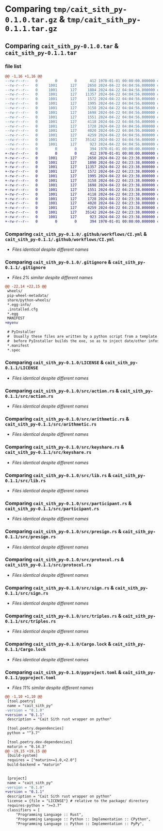 # Comparing `tmp/cait_sith_py-0.1.0.tar.gz` & `tmp/cait_sith_py-0.1.1.tar.gz`

## Comparing `cait_sith_py-0.1.0.tar` & `cait_sith_py-0.1.1.tar`

### file list

```diff
@@ -1,16 +1,16 @@
--rw-r--r--   0        0        0      412 1970-01-01 00:00:00.000000 cait_sith_py-0.1.0/Cargo.toml
--rw-r--r--   0     1001      127     2650 2024-04-22 04:04:56.000000 cait_sith_py-0.1.0/.github/workflows/CI.yml
--rw-r--r--   0     1001      127     1884 2024-04-22 04:04:56.000000 cait_sith_py-0.1.0/.gitignore
--rw-r--r--   0     1001      127    11357 2024-04-22 04:04:56.000000 cait_sith_py-0.1.0/LICENSE
--rw-r--r--   0     1001      127     1572 2024-04-22 04:04:56.000000 cait_sith_py-0.1.0/src/action.rs
--rw-r--r--   0     1001      127     1995 2024-04-22 04:04:56.000000 cait_sith_py-0.1.0/src/arithmetic.rs
--rw-r--r--   0     1001      127     3158 2024-04-22 04:04:56.000000 cait_sith_py-0.1.0/src/keyshare.rs
--rw-r--r--   0     1001      127     1698 2024-04-22 04:04:56.000000 cait_sith_py-0.1.0/src/lib.rs
--rw-r--r--   0     1001      127     1551 2024-04-22 04:04:56.000000 cait_sith_py-0.1.0/src/participant.rs
--rw-r--r--   0     1001      127     4118 2024-04-22 04:04:56.000000 cait_sith_py-0.1.0/src/presign.rs
--rw-r--r--   0     1001      127     1728 2024-04-22 04:04:56.000000 cait_sith_py-0.1.0/src/protocol.rs
--rw-r--r--   0     1001      127     4020 2024-04-22 04:04:56.000000 cait_sith_py-0.1.0/src/sign.rs
--rw-r--r--   0     1001      127     4259 2024-04-22 04:04:56.000000 cait_sith_py-0.1.0/src/triples.rs
--rw-r--r--   0     1001      127    35142 2024-04-22 04:04:56.000000 cait_sith_py-0.1.0/Cargo.lock
--rw-r--r--   0     1001      127      923 2024-04-22 04:04:56.000000 cait_sith_py-0.1.0/pyproject.toml
--rw-r--r--   0        0        0      394 1970-01-01 00:00:00.000000 cait_sith_py-0.1.0/PKG-INFO
+-rw-r--r--   0        0        0      412 1970-01-01 00:00:00.000000 cait_sith_py-0.1.1/Cargo.toml
+-rw-r--r--   0     1001      127     2650 2024-04-22 04:23:38.000000 cait_sith_py-0.1.1/.github/workflows/CI.yml
+-rw-r--r--   0     1001      127     1890 2024-04-22 04:23:38.000000 cait_sith_py-0.1.1/.gitignore
+-rw-r--r--   0     1001      127    11357 2024-04-22 04:23:38.000000 cait_sith_py-0.1.1/LICENSE
+-rw-r--r--   0     1001      127     1572 2024-04-22 04:23:38.000000 cait_sith_py-0.1.1/src/action.rs
+-rw-r--r--   0     1001      127     1995 2024-04-22 04:23:38.000000 cait_sith_py-0.1.1/src/arithmetic.rs
+-rw-r--r--   0     1001      127     3158 2024-04-22 04:23:38.000000 cait_sith_py-0.1.1/src/keyshare.rs
+-rw-r--r--   0     1001      127     1698 2024-04-22 04:23:38.000000 cait_sith_py-0.1.1/src/lib.rs
+-rw-r--r--   0     1001      127     1551 2024-04-22 04:23:38.000000 cait_sith_py-0.1.1/src/participant.rs
+-rw-r--r--   0     1001      127     4118 2024-04-22 04:23:38.000000 cait_sith_py-0.1.1/src/presign.rs
+-rw-r--r--   0     1001      127     1728 2024-04-22 04:23:38.000000 cait_sith_py-0.1.1/src/protocol.rs
+-rw-r--r--   0     1001      127     4020 2024-04-22 04:23:38.000000 cait_sith_py-0.1.1/src/sign.rs
+-rw-r--r--   0     1001      127     4259 2024-04-22 04:23:38.000000 cait_sith_py-0.1.1/src/triples.rs
+-rw-r--r--   0     1001      127    35142 2024-04-22 04:23:38.000000 cait_sith_py-0.1.1/Cargo.lock
+-rw-r--r--   0     1001      127      923 2024-04-22 04:23:38.000000 cait_sith_py-0.1.1/pyproject.toml
+-rw-r--r--   0        0        0      394 1970-01-01 00:00:00.000000 cait_sith_py-0.1.1/PKG-INFO
```

### Comparing `cait_sith_py-0.1.0/.github/workflows/CI.yml` & `cait_sith_py-0.1.1/.github/workflows/CI.yml`

 * *Files identical despite different names*

### Comparing `cait_sith_py-0.1.0/.gitignore` & `cait_sith_py-0.1.1/.gitignore`

 * *Files 2% similar despite different names*

```diff
@@ -22,14 +22,15 @@
 wheels/
 pip-wheel-metadata/
 share/python-wheels/
 *.egg-info/
 .installed.cfg
 *.egg
 MANIFEST
+myenv
 
 # PyInstaller
 #  Usually these files are written by a python script from a template
 #  before PyInstaller builds the exe, so as to inject date/other infos into it.
 *.manifest
 *.spec
```

### Comparing `cait_sith_py-0.1.0/LICENSE` & `cait_sith_py-0.1.1/LICENSE`

 * *Files identical despite different names*

### Comparing `cait_sith_py-0.1.0/src/action.rs` & `cait_sith_py-0.1.1/src/action.rs`

 * *Files identical despite different names*

### Comparing `cait_sith_py-0.1.0/src/arithmetic.rs` & `cait_sith_py-0.1.1/src/arithmetic.rs`

 * *Files identical despite different names*

### Comparing `cait_sith_py-0.1.0/src/keyshare.rs` & `cait_sith_py-0.1.1/src/keyshare.rs`

 * *Files identical despite different names*

### Comparing `cait_sith_py-0.1.0/src/lib.rs` & `cait_sith_py-0.1.1/src/lib.rs`

 * *Files identical despite different names*

### Comparing `cait_sith_py-0.1.0/src/participant.rs` & `cait_sith_py-0.1.1/src/participant.rs`

 * *Files identical despite different names*

### Comparing `cait_sith_py-0.1.0/src/presign.rs` & `cait_sith_py-0.1.1/src/presign.rs`

 * *Files identical despite different names*

### Comparing `cait_sith_py-0.1.0/src/protocol.rs` & `cait_sith_py-0.1.1/src/protocol.rs`

 * *Files identical despite different names*

### Comparing `cait_sith_py-0.1.0/src/sign.rs` & `cait_sith_py-0.1.1/src/sign.rs`

 * *Files identical despite different names*

### Comparing `cait_sith_py-0.1.0/src/triples.rs` & `cait_sith_py-0.1.1/src/triples.rs`

 * *Files identical despite different names*

### Comparing `cait_sith_py-0.1.0/Cargo.lock` & `cait_sith_py-0.1.1/Cargo.lock`

 * *Files identical despite different names*

### Comparing `cait_sith_py-0.1.0/pyproject.toml` & `cait_sith_py-0.1.1/pyproject.toml`

 * *Files 11% similar despite different names*

```diff
@@ -1,10 +1,10 @@
 [tool.poetry]
 name = "cait_sith_py"
-version = "0.1.0"
+version = "0.1.1"
 description = "Cait Sith rust wrapper on python"
 
 [tool.poetry.dependencies]
 python = "^3.7"
 
 [tool.poetry.dev-dependencies]
 maturin = "0.14.3"
@@ -19,15 +19,15 @@
 [build-system]
 requires = ["maturin>=1.0,<2.0"]
 build-backend = "maturin"
 
 
 [project]
 name = "cait_sith_py"
-version = "0.1.0"
+version = "0.1.1"
 description = "Cait Sith rust wrapper on python"
 license = {file = "LICENSE"} # relative to the package/ directory
 requires-python = ">=3.7"
 classifiers = [
     "Programming Language :: Rust",
     "Programming Language :: Python :: Implementation :: CPython",
     "Programming Language :: Python :: Implementation :: PyPy",
```

